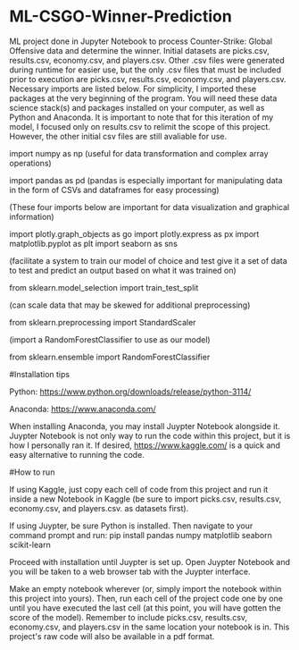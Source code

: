 # ML-CSGO-Winner-Prediction
ML project done in Jupyter Notebook to process Counter-Strike: Global Offensive data and determine the winner.
Initial datasets are picks.csv, results.csv, economy.csv, and players.csv. 
Other .csv files were generated during runtime for easier use, but the only .csv files that must be included prior to execution are picks.csv, results.csv, economy.csv, and players.csv. 
Necessary imports are listed below. For simplicity, I imported these packages at the very beginning of the program. 
You will need these data science stack(s) and packages installed on your computer, as well as Python and Anaconda.
It is important to note that for this iteration of my model, I focused only on results.csv to relimit the scope of this project. However, the other initial csv files are still avaliable for use. 

import numpy as np (useful for data transformation and complex array operations)

import pandas as pd (pandas is especially important for manipulating data in the form of CSVs and dataframes for easy processing)

(These four imports below are important for data visualization and graphical information)

import plotly.graph_objects as go 
import plotly.express as px
import matplotlib.pyplot as plt
import seaborn as sns


(facilitate a system to train our model of choice and test give it a set of data to test and predict an output based on what it was trained on)

from sklearn.model_selection import train_test_split

(can scale data that may be skewed for additional preprocessing)

from sklearn.preprocessing import StandardScaler 

(import a RandomForestClassifier to use as our model)

from sklearn.ensemble import RandomForestClassifier


#Installation tips



Python: https://www.python.org/downloads/release/python-3114/

Anaconda: https://www.anaconda.com/

When installing Anaconda, you may install Juypter Notebook alongside it. Juypter Notebook is not only way to run the code within this project, but it is how I personally ran it. If desired, https://www.kaggle.com/ is a quick and easy alternative to running the code.

#How to run

If using Kaggle, just copy each cell of code from this project and run it inside a new Notebook in Kaggle (be sure to import picks.csv, results.csv, economy.csv, and players.csv. as datasets first).

If using Juypter, be sure Python is installed. Then navigate to your command prompt and run:  pip install pandas numpy matplotlib seaborn scikit-learn 

Proceed with installation until Juypter is set up. Open Juypter Notebook and you will be taken to a web browser tab with the Juypter interface.

Make an empty notebook wherever (or, simply import the notebook within this project into yours).
Then, run each cell of the project code one by one until you have executed the last cell (at this point, you will have gotten the score of the model).
Remember to include picks.csv, results.csv, economy.csv, and players.csv in the same location your notebook is in. 
This project's raw code will also be available in a pdf format.

